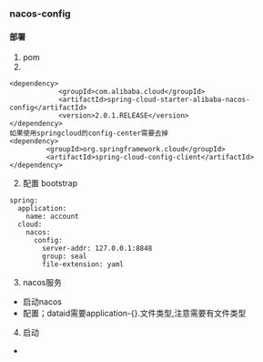 ### nacos-config

#### 部署
1. pom
2. 
```
<dependency>
            <groupId>com.alibaba.cloud</groupId>
            <artifactId>spring-cloud-starter-alibaba-nacos-config</artifactId>
            <version>2.0.1.RELEASE</version>
</dependency>
如果使用springcloud的config-center需要去掉
<dependency>
         <groupId>org.springframework.cloud</groupId>
         <artifactId>spring-cloud-config-client</artifactId>
</dependency>
```

2. 配置 bootstrap

```
spring:
  application:
    name: account
  cloud:
    nacos:
      config:
        server-addr: 127.0.0.1:8848
        group: seal
        file-extension: yaml
```

3. nacos服务

- 启动nacos
- 配置；dataid需要application-{}.文件类型,注意需要有文件类型

4. 启动

-   
 
